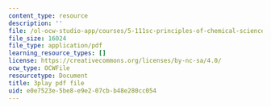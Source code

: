 ```yaml
---
content_type: resource
description: ''
file: /ol-ocw-studio-app/courses/5-111sc-principles-of-chemical-science-fall-2014/e0e7523e5be8e9e207cbb48e280cc054_-Y8pOF1AgUY.pdf
file_size: 16024
file_type: application/pdf
learning_resource_types: []
license: https://creativecommons.org/licenses/by-nc-sa/4.0/
ocw_type: OCWFile
resourcetype: Document
title: 3play pdf file
uid: e0e7523e-5be8-e9e2-07cb-b48e280cc054
---
```

